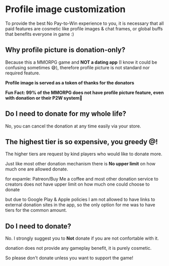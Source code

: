 # Profile image customization
To provide the best No Pay-to-Win experience to you, it is necessary that all paid features are cosmetic like profile images & chat frames, 
or global buffs that benefits everyone in game :) 

## Why profile picture is donation-only?
Because this a MMORPG game and **NOT a dating app** (I know it could be confusing sometimes 😅), therefore profile picture is not standard nor required feature. 

**Profile image is served as a token of thanks for the donators**

**Fun Fact: 99% of the MMORPG does not have profile picture feature, even with donation or their P2W system🤯**

## Do I need to donate for my whole life?
No, you can cancel the donation at any time easily via your store.

## The highest tier is so expensive, you greedy @$%#^#$!
The higher tiers are request by kind players who would like to donate more. 

Just like most other donation mechanism there is **No upper limit** on how much one are allowed donate.

for expamle: Patreon/Buy Me a coffee and most other donation service to creators does not have upper limit on how much one could choose to donate

but due to Google Play & Apple policies I am not allowed to have links to external donation sites in the app, 
so the only option for me was to have tiers for the common amount.

## Do I need to donate?
No. I strongly suggest you to **Not** donate if you are not confortable with it.

donation does not provide any gameplay benefit, it is purely cosmetic. 

So please don't donate unless you want to support the game!  
